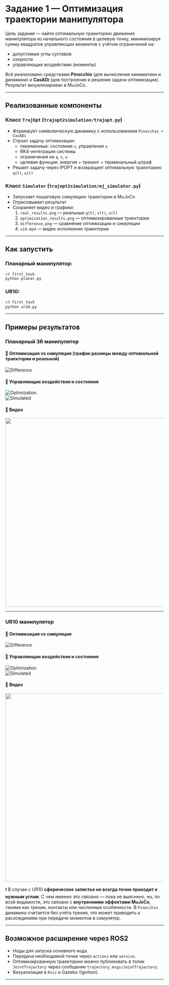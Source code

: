 # Задание 1 — Оптимизация траектории манипулятора

Цель задания — найти оптимальную траекторию движения манипулятора из начального состояния в целевую точку, минимизируя сумму квадратов управляющих моментов с учётом ограничений на:

- допустимые углы суставов
- скорости
- управляющие воздействия (моменты)

Всё реализовано средствами **Pinocchio** (для вычисления кинематики и динамики) и **CasADi** (для построения и решения задачи оптимизации). Результат визуализирован в MuJoCo.

---

## Реализованные компоненты

### Класс `TrajOpt` (`trajopt2simulation/trajopt.py`)

- Формирует символическую динамику с использованием `Pinocchio + CasADi`
- Строит задачу оптимизации:
  - переменные: состояния `x`, управления `u`
  - RK4-интеграция системы
  - ограничения на `q`, `v`, `u`
  - целевая функция: энергия + трекинг + терминальный штраф
- Решает задачу через IPOPT и возвращает оптимальную траекторию `q(t)`, `u(t)`

### Класс `Simulator` (`trajopt2simulation/mj_simulator.py`)

- Запускает пошаговую симуляцию траектории в MuJoCo
- Отрисовывает результат
- Сохраняет видео и графики:
  1) `real_results.png` — реальные `q(t)`, `v(t)`, `u(t)`
  2) `optimization_results.png` — оптимизированные траектории
  3) `difference.png` — сравнение оптимизации и симуляции
  4) `vid.mp4` — видео исполнения траектории

---

## Как запустить

### Планарный манипулятор:

```bash
cd first_task
python planar.py
```

### UR10:

```bash
cd first_task
python ur10.py
```

---

## Примеры результатов

### Планарный 3R манипулятор

#### 🔹 Оптимизация vs симуляция (график разницы между оптимальной траектории и реальной)

![Difference](logs/planar/difference.png)

#### 🔹 Управляющие воздействия и состояния

![Optimization](logs/planar/optimization_results.png)  
![Simulated](logs/planar/real_results.png)

#### 🔹 Видео

<img src="logs/planar/vid.gif" width="600"/>

---

### UR10 манипулятор

#### 🔹 Оптимизация vs симуляция

![Difference](logs/ur10/difference.png)

#### 🔹 Управляющие воздействия и состояния

![Optimization](logs/ur10/optimization_results.png)  
![Simulated](logs/ur10/real_results.png)

#### 🔹 Видео

<img src="logs/ur10/vid.gif" width="600"/>

❗️ В случае с UR10 **сферическое запястье не всегда точно приходит к нужным углам**. С чем именно это связано — пока не выяснено, но, по всей видимости, это связано с **внутренними эффектами MuJoCo**, такими как трение, контакты или численные особенности. В `Pinocchio` динамика считается без учёта трения, что может приводить к расхождениям при передаче моментов в симулятор.

---

## Возможное расширение через ROS2

- Ноды для запуска основного кода.
- Передача необходимой точки через `actions` или `service`.
- Оптимизированную траекторию можно публиковать в топик `JointTrajectory` через сообщение `trajectory_msgs/JointTrajectory`.
- Визуализация в `Rviz` и Gazebo (Ignition).

---